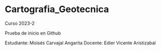 # Cartografia_Geotecnica
 Curso 2023-2

Prueba de inicio en Github

Estudiante: Moisés Carvajal Angarita
Docente: Edier Vicente Aristizabal